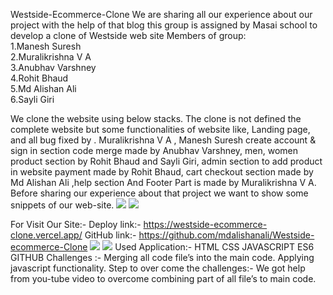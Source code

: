 Westside-Ecommerce-Clone
We are sharing all our experience about our project with the help of that blog this group is assigned by Masai school to develop a clone of Westside web site
Members of group:<br>
1.Manesh Suresh<br>
2.Muralikrishna V A<br>
3.Anubhav Varshney<br>
4.Rohit Bhaud<br>
5.Md Alishan Ali<br>
6.Sayli Giri<br>

We clone the website using below stacks. The clone is not defined the complete website but some functionalities of website like, Landing page, and all bug fixed by . Muralikrishna V A , Manesh Suresh create account & sign in section code merge made by Anubhav Varshney, men, women product section by Rohit Bhaud and Sayli Giri, admin section to add product in website payment made by Rohit Bhaud, cart checkout section made by Md Alishan Ali ,help section And Footer Part is made by Muralikrishna V A.
Before sharing our experience about that project we want to show some snippets of our web-site.
<img src="https://miro.medium.com/max/1400/1*4mMg1I6LrMX5q3TeHTz3wQ.png"/>
<img src="https://miro.medium.com/max/1400/1*qbNf_ZZeIlS_pOIcuwDcVQ.png"/>





For Visit Our Site:-
Deploy link:- https://westside-ecommerce-clone.vercel.app/
GitHub link:- https://github.com/mdalishanali/Westside-ecommerce-Clone
<img src="https://miro.medium.com/max/1400/1*nviW42wceA3dwDwA_cVdBA.png"/>
<img src="https://miro.medium.com/max/1400/1*4QAlvpE-LSGub7FQOdTpOA.png"/>
Used Application:-
HTML
CSS
JAVASCRIPT
ES6
GITHUB
Challenges :-
Merging all code file’s into the main code.
Applying javascript functionality.
Step to over come the challenges:-
We got help from you-tube video to overcome combining part of all file’s to main code.









